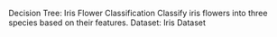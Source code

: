 Decision Tree: Iris Flower Classification
    Classify iris flowers into three species based on their features.
    Dataset: Iris Dataset